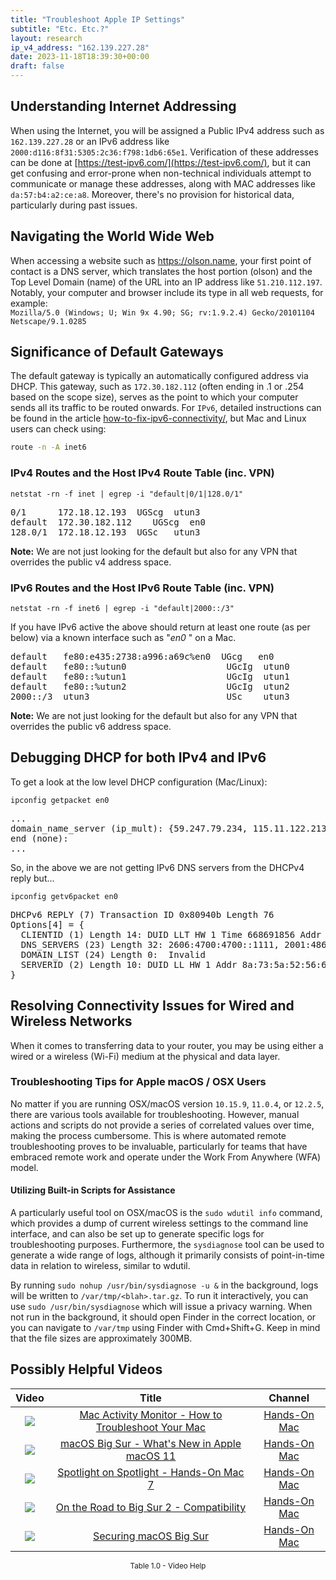 ```yaml
---
title: "Troubleshoot Apple IP Settings"
subtitle: "Etc. Etc.?"
layout: research
ip_v4_address: "162.139.227.28"
date: 2023-11-18T18:39:30+00:00
draft: false
---
```


## Understanding Internet Addressing

When using the Internet, you will be assigned a Public IPv4 address such as ```162.139.227.28``` or an IPv6 address like ```2000:d116:8f31:5305:2c36:f798:1db6:65e1```. Verification of these addresses can be done at [https://test-ipv6.com/](https://test-ipv6.com/), but it can get confusing and error-prone when non-technical individuals attempt to communicate or manage these addresses, along with MAC addresses like ```da:57:b4:a2:ce:a8```. Moreover, there's no provision for historical data, particularly during past issues.
## Navigating the World Wide Web

When accessing a website such as https://olson.name, your first point of contact is a DNS server, which translates the host portion (olson) and the Top Level Domain (name) of the URL into an IP address like ```51.210.112.197```. Notably, your computer and browser include its type in all web requests, for example: <br>```Mozilla/5.0 (Windows; U; Win 9x 4.90; SG; rv:1.9.2.4) Gecko/20101104 Netscape/9.1.0285```
## Significance of Default Gateways

The default gateway is typically an automatically configured address via DHCP. This gateway, such as ```172.30.182.112``` (often ending in .1 or .254 based on the scope size), serves as the point to which your computer sends all its traffic to be routed onwards. For ```IPv6```, detailed instructions can be found in the article [how-to-fix-ipv6-connectivity/](/blog/how-to-fix-ipv6-connectivity/), but Mac and Linux users can check using:

```bash
route -n -A inet6
```
### IPv4 Routes and the Host IPv4 Route Table (inc. VPN)
```netstat -rn -f inet | egrep -i "default|0/1|128.0/1"```

<pre>
0/1      172.18.12.193  UGScg  utun3
default  172.30.182.112    UGScg  en0
128.0/1  172.18.12.193  UGSc   utun3</pre>

**Note:** We are not just looking for the default but also for any VPN that overrides the public v4 address space.

### IPv6 Routes and the Host IPv6 Route Table (inc. VPN)
```netstat -rn -f inet6 | egrep -i "default|2000::/3"```

If you have IPv6 active the above should return at least one route (as per below) via a known interface such as "_en0_ " on a Mac. 

<pre>
default   fe80:e435:2738:a996:a69c%en0  UGcg   en0
default   fe80::%utun0                   UGcIg  utun0
default   fe80::%utun1                   UGcIg  utun1
default   fe80::%utun2                   UGcIg  utun2
2000::/3  utun3                          USc    utun3</pre>

**Note:** We are not just looking for the default but also for any VPN that overrides the public v6 address space.
<br>

## Debugging DHCP for both IPv4 and IPv6

To get a look at the low level DHCP configuration (Mac/Linux): 

```ipconfig getpacket en0```

<pre>
...
domain_name_server (ip_mult): {59.247.79.234, 115.11.122.213}
end (none):
...</pre>

So, in the above we are not getting IPv6 DNS servers from the DHCPv4 reply but...

```ipconfig getv6packet en0```

<pre>
DHCPv6 REPLY (7) Transaction ID 0x80940b Length 76
Options[4] = {
  CLIENTID (1) Length 14: DUID LLT HW 1 Time 668691856 Addr da:57:b4:a2:ce:a8
  DNS_SERVERS (23) Length 32: 2606:4700:4700::1111, 2001:4860:4860::8844
  DOMAIN_LIST (24) Length 0:  Invalid
  SERVERID (2) Length 10: DUID LL HW 1 Addr 8a:73:5a:52:56:60
}</pre>




## Resolving Connectivity Issues for Wired and Wireless Networks
When it comes to transferring data to your router, you may be using either a wired or a wireless (Wi-Fi) medium at the physical and data layer.
### Troubleshooting Tips for Apple macOS / OSX Users
No matter if you are running OSX/macOS version ```10.15.9```, ```11.0.4```, or ```12.2.5```, there are various tools available for troubleshooting. However, manual actions and scripts do not provide a series of correlated values over time, making the process cumbersome. This is where automated remote troubleshooting proves to be invaluable, particularly for teams that have embraced remote work and operate under the Work From Anywhere (WFA) model.
#### Utilizing Built-in Scripts for Assistance
A particularly useful tool on OSX/macOS is the ```sudo wdutil info``` command, which provides a dump of current wireless settings to the command line interface, and can also be set up to generate specific logs for troubleshooting purposes. Furthermore, the ```sysdiagnose``` tool can be used to generate a wide range of logs, although it primarily consists of point-in-time data in relation to wireless, similar to wdutil.

By running ```sudo nohup /usr/bin/sysdiagnose -u &``` in the background, logs will be written to ```/var/tmp/<blah>.tar.gz```. To run it interactively, you can use ```sudo /usr/bin/sysdiagnose``` which will issue a privacy warning. When not run in the background, it should open Finder in the correct location, or you can navigate to ```/var/tmp``` using Finder with Cmd+Shift+G. Keep in mind that the file sizes are approximately 300MB.
## Possibly Helpful Videos

<link href="/plugins/lity/css/lity.min.css" rel="stylesheet">
<script src="/plugins/lity/js/lity.min.js"></script>
<div class="table1-start"></div>

|Video | Title | Channel |
| :---: | :---: | :---: |
|<a href="https://www.youtube.com/watch?v=TWzWd_DiaJ0" data-lity><img src="https://i.ytimg.com/vi/TWzWd_DiaJ0/default.jpg" class="img-fluid"></a>|<a href="https://www.youtube.com/watch?v=TWzWd_DiaJ0" data-lity>Mac Activity Monitor - How to Troubleshoot Your Mac</a>|<a target="_blank" href="https://www.youtube.com/channel/UCg43DP8MdHVcl4rFK_delBg" >Hands-On Mac</a>|
|<a href="https://www.youtube.com/watch?v=JMKi6o9kaZI" data-lity><img src="https://i.ytimg.com/vi/JMKi6o9kaZI/default.jpg" class="img-fluid"></a>|<a href="https://www.youtube.com/watch?v=JMKi6o9kaZI" data-lity>macOS Big Sur - What&#39;s New in Apple macOS 11</a>|<a target="_blank" href="https://www.youtube.com/channel/UCg43DP8MdHVcl4rFK_delBg" >Hands-On Mac</a>|
|<a href="https://www.youtube.com/watch?v=RslZ4W1EPqk" data-lity><img src="https://i.ytimg.com/vi/RslZ4W1EPqk/default.jpg" class="img-fluid"></a>|<a href="https://www.youtube.com/watch?v=RslZ4W1EPqk" data-lity>Spotlight on Spotlight - Hands-On Mac 7</a>|<a target="_blank" href="https://www.youtube.com/channel/UCg43DP8MdHVcl4rFK_delBg" >Hands-On Mac</a>|
|<a href="https://www.youtube.com/watch?v=HEbK-Tignuc" data-lity><img src="https://i.ytimg.com/vi/HEbK-Tignuc/default.jpg" class="img-fluid"></a>|<a href="https://www.youtube.com/watch?v=HEbK-Tignuc" data-lity>On the Road to Big Sur 2 - Compatibility</a>|<a target="_blank" href="https://www.youtube.com/channel/UCg43DP8MdHVcl4rFK_delBg" >Hands-On Mac</a>|
|<a href="https://www.youtube.com/watch?v=7KdhJimuhNw" data-lity><img src="https://i.ytimg.com/vi/7KdhJimuhNw/default.jpg" class="img-fluid"></a>|<a href="https://www.youtube.com/watch?v=7KdhJimuhNw" data-lity>Securing macOS Big Sur</a>|<a target="_blank" href="https://www.youtube.com/channel/UCg43DP8MdHVcl4rFK_delBg" >Hands-On Mac</a>|

<center><small>Table 1.0 - Video Help</small></center>
 <br>
<div class="table1-end"></div>
<script type="text/javascript">
(function() {
    $('div.table1-start').nextUntil('div.table1-end', 'table').addClass('table thead-dark table-striped table-responsive rounded').attr('id', 't1');
    $('#t1').find('thead').addClass('thead-dark');
})();
</script>
